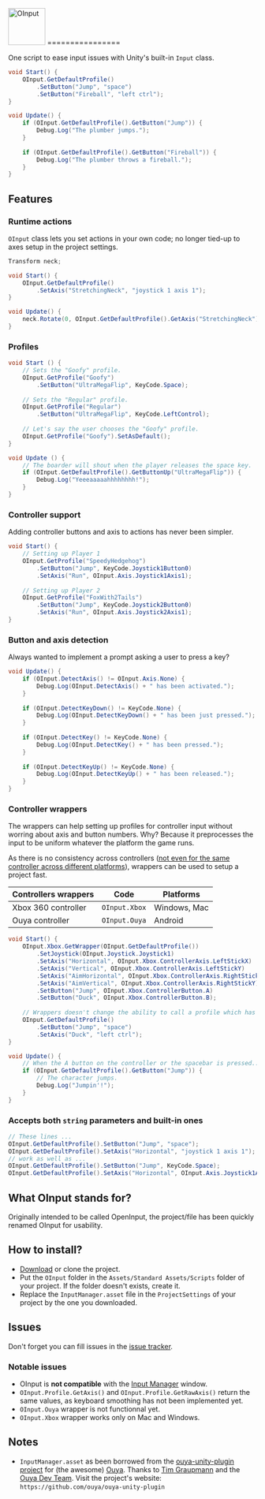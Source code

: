 <img src="https://raw.github.com/adamscott/Unity-OInput/gh-pages/images/OInput.png" height="75px" alt="OInput" title="OInput for Unity3d" />
================

One script to ease input issues with Unity's built-in `Input` class.

```csharp
void Start() {
	OInput.GetDefaultProfile()
		.SetButton("Jump", "space")
		.SetButton("Fireball", "left ctrl");
}

void Update() {
	if (OInput.GetDefaultProfile().GetButton("Jump")) {
		Debug.Log("The plumber jumps.");
	}
	
	if (OInput.GetDefaultProfile().GetButton("Fireball")) {
		Debug.Log("The plumber throws a fireball.");
	}
}
```

Features
----------------
### Runtime actions
`OInput` class lets you set actions in your own code; no longer tied-up to axes setup in the project settings.

```csharp
Transform neck;

void Start() {
	OInput.GetDefaultProfile()
		.SetAxis("StretchingNeck", "joystick 1 axis 1");
}

void Update() {
	neck.Rotate(0, OInput.GetDefaultProfile().GetAxis("StretchingNeck") * 180 /* degrees */, 0);
}

```

### Profiles
```csharp
void Start () {
	// Sets the "Goofy" profile.
	OInput.GetProfile("Goofy")
		.SetButton("UltraMegaFlip", KeyCode.Space);
	
	// Sets the "Regular" profile.
	OInput.GetProfile("Regular")
		.SetButton("UltraMegaFlip", KeyCode.LeftControl);
	
	// Let's say the user chooses the "Goofy" profile.
	OInput.GetProfile("Goofy").SetAsDefault();
}

void Update () {
	// The boarder will shout when the player releases the space key.
	if (OInput.GetDefaultProfile().GetButtonUp("UltraMegaFlip")) {
		Debug.Log("Yeeeaaaaahhhhhhhh!");
	}
}
```

### Controller support
Adding controller buttons and axis to actions has never been simpler. 
```csharp
void Start() {
	// Setting up Player 1
	OInput.GetProfile("SpeedyHedgehog")
		.SetButton("Jump", KeyCode.Joystick1Button0)
		.SetAxis("Run", OInput.Axis.Joystick1Axis1);
		
	// Setting up Player 2
	OInput.GetProfile("FoxWith2Tails")
		.SetButton("Jump", KeyCode.Joystick2Button0)
		.SetAxis("Run", OInput.Axis.Joystick2Axis1);
}
```

### Button and axis detection
Always wanted to implement a prompt asking a user to press a key?
```csharp
void Update() {
	if (OInput.DetectAxis() != OInput.Axis.None) {
		Debug.Log(OInput.DetectAxis() + " has been activated.");
	}
	
	if (OInput.DetectKeyDown() != KeyCode.None) {
		Debug.Log(OInput.DetectKeyDown() + " has been just pressed.");
	}
	
	if (OInput.DetectKey() != KeyCode.None) {
		Debug.Log(OInput.DetectKey() + " has been pressed.");
	}
	
	if (OInput.DetectKeyUp() != KeyCode.None) {
		Debug.Log(OInput.DetectKeyUp() + " has been released.");
	}
}
```

### Controller wrappers
The wrappers can help setting up profiles for controller input without worring about axis and button numbers. Why? Because it preprocesses the input to be uniform whatever the platform the game runs.

As there is no consistency across controllers ([not even for the same controller across different platforms](http://wiki.unity3d.com/index.php?title=Xbox360Controller)), wrappers can be used to setup a project fast.

| Controllers wrappers | Code          | Platforms    |
| -------------------- | ------------- | ------------ |
| Xbox 360 controller  | `OInput.Xbox` | Windows, Mac |
| Ouya controller      | `OInput.Ouya` | Android      |

```csharp
void Start() {
	OInput.Xbox.GetWrapper(OInput.GetDefaultProfile())
		.SetJoystick(OInput.Joystick.Joystick1)
		.SetAxis("Horizontal", OInput.Xbox.ControllerAxis.LeftStickX)
		.SetAxis("Vertical", OInput.Xbox.ControllerAxis.LeftStickY)
		.SetAxis("AimHorizontal", OInput.Xbox.ControllerAxis.RightStickX)
		.SetAxis("AimVertical", OInput.Xbox.ControllerAxis.RightStickY)
		.SetButton("Jump", OInput.Xbox.ControllerButton.A)
		.SetButton("Duck", OInput.Xbox.ControllerButton.B);
	
	// Wrappers doesn't change the ability to call a profile which has been wrapped
	OInput.GetDefaultProfile()
		.SetButton("Jump", "space")
		.SetAxis("Duck", "left ctrl");
}

void Update() {
	// When the A button on the controller or the spacebar is pressed...
	if (OInput.GetDefaultProfile().GetButton("Jump")) {
		// The character jumps.
		Debug.Log("Jumpin'!");
	}
}
```

### Accepts both `string` parameters and built-in ones
```csharp
// These lines ...
OInput.GetDefaultProfile().SetButton("Jump", "space");
OInput.GetDefaultProfile().SetAxis("Horizontal", "joystick 1 axis 1");
// work as well as ...
OInput.GetDefaultProfile().SetButton("Jump", KeyCode.Space);
OInput.GetDefaultProfile().SetAxis("Horizontal", OInput.Axis.Joystick1Axis1);
```

What OInput stands for?
----------------
Originally intended to be called OpenInput, the project/file has been quickly renamed OInput for usability.

How to install?
----------------
- [Download](https://github.com/adamscott/Unity-OInput/archive/master.zip) or clone the project.
- Put the `OInput` folder in the `Assets/Standard Assets/Scripts` folder of your project. If the folder doesn't exists, create it.
- Replace the `InputManager.asset` file in the `ProjectSettings` of your project by the one you downloaded.

Issues
----------------
Don't forget you can fill issues in the [issue tracker](https://github.com/adamscott/Unity-OInput/issues).

### Notable issues
- OInput is **not compatible** with the [Input Manager](http://docs.unity3d.com/Documentation/Manual/Input.html) window.
- `OInput.Profile.GetAxis()` and `OInput.Profile.GetRawAxis()` return the same values, as keyboard smoothing has not been implemented yet.
- `OInput.Ouya` wrapper is not functionnal yet.
- `OInput.Xbox` wrapper works only on Mac and Windows.

Notes
----------------
- `InputManager.asset` as been borrowed from the 
[ouya-unity-plugin project](https://github.com/ouya/ouya-unity-plugin) for (the awesome) 
[Ouya](http://ouya.tv/ "I want one!"). Thanks to 
[Tim Graupmann](https://twitter.com/tgraupmann "@tgraupmann on Twitter") and the 
[Ouya Dev Team](https://devs.ouya.tv/developers). Visit the project's website: `https://github.com/ouya/ouya-unity-plugin`

